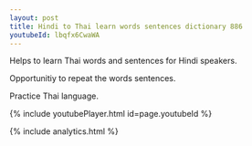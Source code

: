 ```yaml
---
layout: post
title: Hindi to Thai learn words sentences dictionary 886 
youtubeId: lbqfx6CwaWA
---
```

 
 
Helps to learn Thai words and sentences for Hindi speakers.

Opportunitiy to repeat the words sentences. 

Practice Thai language. 
 
{% include youtubePlayer.html id=page.youtubeId %}
 
 
{% include analytics.html %}